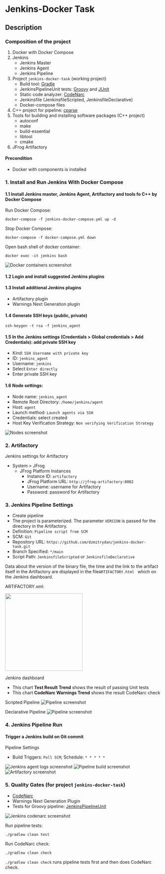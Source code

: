 # Jenkins-Docker Task

## Description
### Composition of the project
1. Docker with Docker Compose
2. Jenkins
   - Jenkins Master
   - Jenkins Agent
   - Jenkins Pipeline
3. Project `jenkins-docker-task` (working project)
   - Build tool: [Gradle](https://gradle.org)
   - JenkinsPipelineUnit tests: [Groovy](https://groovy-lang.org) and [JUnit](https://junit.org/junit4)
   - Static code analyzer: [CodeNarc](https://codenarc.org)
   - Jenkinsfile (JenkinsfileScripted, JenkinsfileDeclarative)
   - Docker-compose files
4. C++ project for pipeline: [cparse](https://github.com/cparse/cparse)
5. Tools for building and installing software packages (C++ project)
    - autoconf
    - make
    - build-essential
    - libtool
    - cmake
6. JFrog Artifactory

#### Precondition
- Docker with components is installed

### 1. Install and Run Jenkins With Docker Compose
#### 1.1 Install Jenkins master, Jenkins Agent, Artifactory and tools fo C++ by Docker Compose
Run Docker Compose:
```
docker-compose -f jenkins-docker-compose.yml up -d
```
Stop Docker Compose:
```
docker-compose -f docker-compose.yml down
```
Open bash shell of docker container:
```
docker exec -it jenkins bash
```

![Docker containers screenshot](readme-assets/docker-containers.png)

#### 1.2 Login and install suggested Jenkins plugins
#### 1.3 Install additional Jenkins plugins
- Artifactory plugin
- Warnings Next Generation plugin

#### 1.4 Generate SSH keys (public, private)
```
ssh-keygen -t rsa -f jenkins_agent
```

#### 1.5 In the Jenkins settings (Credentials > Global credentials > Add Credentials): add private SSH key
- Kind: `SSH Username with private key`
- ID: `jenkins_agent`
- Username: `jenkins`
- Select `Enter directly`
- Enter private SSH key

#### 1.6 Node settings:
- Node name: `jenkins_agent`
- Remote Root Directory: `/home/jenkins/agent`
- Host: `agent`
- Launch method: `Launch agents via SSH`
- Credentials: select created
- Host Key Verification Strategy: `Non verifying Verification Strategy`
  
![Nodes screenshot](readme-assets/jenkins-nodes.png)

### 2. Artifactory
Jenkins settings for Artifactory
- System > JFrog
    - JFrog Platform Instances
        - Instance ID: `artifactory`
        - JFrog Platform URL: `http://jfrog-artifactory:8082`
        - Username: username for Artifactory
        - Password: password for Artifactory

### 3. Jenkins Pipeline Settings
- Create pipeline
- The project is parameterized. The parameter `VERSION` is passed for the directory in the Artifactory.
- Definition: `Pipeline script from SCM`
- SCM: `Git`
- Repository URL: `https://github.com/dzmitrydan/jenkins-docker-task.git` 
- Branch Specified: `*/main`
- Script Path: `JenkinsfileScripted` or `JenkinsfileDeclarative`

Data about the version of the binary file, the time and the link to the artifact itself in the Artifactory are displayed in the file`ARTIFACTORY.html ` which on the Jenkins dashboard.

ARTIFACTORY.xml:

[<img src="readme-assets/artifactory-report.png" width="250" />](readme-assets/artifactory-report.png)

Jenkins dashboard
- This chart **Test Result Trend** shows the result of passing Unit tests
- This chart **CodeNarc Warnings Trend** shows the result CodeNarc check

Scripted Pipeline
![Pipeline screenshot](readme-assets/jenkins-scripted-pipeline.png)

Declarative Pipeline
![Pipeline screenshot](readme-assets/jenkins-declarative-pipeline.png)

### 4. Jenkins Pipeline Run
#### Trigger a Jenkins build on Git commit
Pipeline Settings
- Build Triggers: `Poll SCM`; Schedule: `* * * * *` 

![Jenkins agent logs screenshot](readme-assets/jenkins-agent-logs.png)
![Pipeline build screenshot](readme-assets/jenkins-pipeline-build.png)
![Artifactory screenshot](readme-assets/artifactory.png)

### 5. Quality Gates (for project `jenkins-docker-task`)
- [CodeNarc](https://codenarc.org)
- Warnings Next Generation Plugin
- Tests for Groovy pipeline: [JenkinsPipelineUnit](https://github.com/jenkinsci/JenkinsPipelineUnit)

![Jenkins codenarc screenshot](readme-assets/jenkins-codenarc.png)

Run pipeline tests:
```
./gradlew clean test
```
Run CodeNarc check:
```
./gradlew clean check
```
`./gradlew clean check` runs pipeline tests first and then does CodeNarc check.
